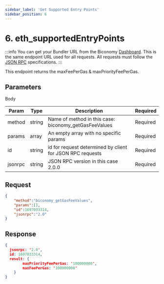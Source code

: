 ```yaml
---
sidebar_label: 'Get Supported Entry Points'
sidebar_position: 6
---
```


# 6. eth_supportedEntryPoints

:::info
You can get your Bundler URL from the Biconomy [Dashboard](https://dashboard.biconomy.io/bundlers). This is the same endpoint URL used for all requests. All requests must follow the [JSON RPC](https://www.jsonrpc.org/specification) specifications.
:::

This endpoint returns the maxFeePerGas & maxPriorityFeePerGas.

## Parameters

Body

| Param | Type | Description | Required |
| --------------- | --------------- | --------------- | --------------- |
| method | string | Name of method in this case: biconomy_getGasFeeValues| Required |
| params | array | An empty array with no specific params | Required |
| id | string | id for request determined by client for JSON RPC requests  | Required |
| jsonrpc | string | JSON RPC version in this case 2.0.0  | Required |

## Request

```json
{
	"method":"biconomy_getGasFeeValues",
	"params":[],
	"id":1697033314,
	"jsonrpc":"2.0"
}

```

## Response

```json
{
  jsonrpc: '2.0',
  id: 1697033314,
  result: { 
		maxPriorityFeePerGas: '100000000', 
		maxFeePerGas: '100000000' 
	}
}

```